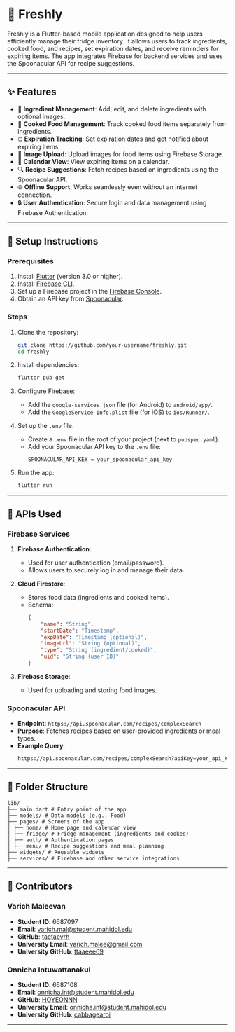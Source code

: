 # 🥗 Freshly

Freshly is a Flutter-based mobile application designed to help users efficiently manage their fridge inventory. It allows users to track ingredients, cooked food, and recipes, set expiration dates, and receive reminders for expiring items. The app integrates Firebase for backend services and uses the Spoonacular API for recipe suggestions.

---

## ✨ Features

-   🥕 **Ingredient Management**: Add, edit, and delete ingredients with optional images.
-   🍲 **Cooked Food Management**: Track cooked food items separately from ingredients.
-   ⏰ **Expiration Tracking**: Set expiration dates and get notified about expiring items.
-   📸 **Image Upload**: Upload images for food items using Firebase Storage.
-   📅 **Calendar View**: View expiring items on a calendar.
-   🔍 **Recipe Suggestions**: Fetch recipes based on ingredients using the Spoonacular API.
-   🌐 **Offline Support**: Works seamlessly even without an internet connection.
-   🔒 **User Authentication**: Secure login and data management using Firebase Authentication.

---

## 🚀 Setup Instructions

### Prerequisites

1. Install [Flutter](https://flutter.dev/docs/get-started/install) (version 3.0 or higher).
2. Install [Firebase CLI](https://firebase.google.com/docs/cli).
3. Set up a Firebase project in the [Firebase Console](https://console.firebase.google.com/).
4. Obtain an API key from [Spoonacular](https://spoonacular.com/food-api).

### Steps

1. Clone the repository:

    ```bash
    git clone https://github.com/your-username/freshly.git
    cd freshly
    ```

2. Install dependencies:

    ```bash
    flutter pub get
    ```

3. Configure Firebase:

    - Add the `google-services.json` file (for Android) to `android/app/`.
    - Add the `GoogleService-Info.plist` file (for iOS) to `ios/Runner/`.

4. Set up the `.env` file:

    - Create a `.env` file in the root of your project (next to `pubspec.yaml`).
    - Add your Spoonacular API key to the `.env` file:
        ```env
        SPOONACULAR_API_KEY = your_spoonacular_api_key
        ```

5. Run the app:

    ```bash
    flutter run
    ```

---

## 🔗 APIs Used

### Firebase Services

1. **Firebase Authentication**:

    - Used for user authentication (email/password).
    - Allows users to securely log in and manage their data.

2. **Cloud Firestore**:

    - Stores food data (ingredients and cooked items).
    - Schema:
        ```json
        {
            "name": "String",
            "startDate": "Timestamp",
            "expDate": "Timestamp (optional)",
            "imageUrl": "String (optional)",
            "type": "String (ingredient/cooked)",
            "uid": "String (user ID)"
        }
        ```

3. **Firebase Storage**:

    - Used for uploading and storing food images.

### Spoonacular API

-   **Endpoint**: `https://api.spoonacular.com/recipes/complexSearch`
-   **Purpose**: Fetches recipes based on user-provided ingredients or meal types.
-   **Example Query**:
    ```bash
    https://api.spoonacular.com/recipes/complexSearch?apiKey=your_api_key&query=pasta&number=10
    ```

---

## 📂 Folder Structure

```
lib/
├── main.dart # Entry point of the app
├── models/ # Data models (e.g., Food)
├── pages/ # Screens of the app
│ ├── home/ # Home page and calendar view
│ ├── fridge/ # Fridge management (ingredients and cooked)
│ ├── auth/ # Authentication pages
│ ├── menu/ # Recipe suggestions and meal planning
├── widgets/ # Reusable widgets
├── services/ # Firebase and other service integrations
```

---

## 📧 Contributors

### Varich Maleevan

-   **Student ID**: 6687097
-   **Email**: varich.mal@student.mahidol.edu
-   **GitHub**: [taetaevrh](https://github.com/taetaevrh)
-   **University Email**: varich.malee@gmail.com
-   **University GitHub**: [ttaaeee69](https://github.com/ttaaeee69)

### Onnicha Intuwattanakul

-   **Student ID**: 6687108
-   **Email**: onnicha.int@student.mahidol.edu
-   **GitHub**: [HOYEONNN](https://github.com/HOYEONNN)
-   **University Email**: onnicha.int@student.mahidol.edu
-   **University GitHub**: [cabbagearoi](https://github.com/cabbagearoi)

---
